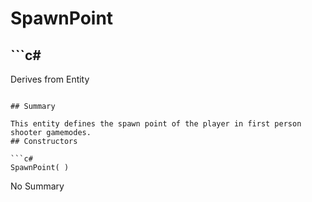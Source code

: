 # SpawnPoint

## ```c#
Derives from Entity
```

## Summary

This entity defines the spawn point of the player in first person shooter gamemodes.
## Constructors

```c#
SpawnPoint( ) 
```
No Summary
